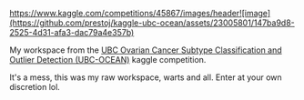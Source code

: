 https://www.kaggle.com/competitions/45867/images/header![image](https://github.com/prestoj/kaggle-ubc-ocean/assets/23005801/147ba9d8-2525-4d31-afa3-dac79a4e357b)

My workspace from the [UBC Ovarian Cancer Subtype Classification and Outlier Detection (UBC-OCEAN)](https://www.kaggle.com/competitions/UBC-OCEAN/overview) kaggle competition.

It's a mess, this was my raw workspace, warts and all. Enter at your own discretion lol.
